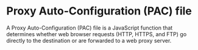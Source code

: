 # Proxy Auto-Configuration (PAC) file

A Proxy Auto-Configuration (PAC) file is a JavaScript function that determines whether web browser requests (HTTP, HTTPS, and FTP) go directly to the destination or are forwarded to a web proxy server. 
